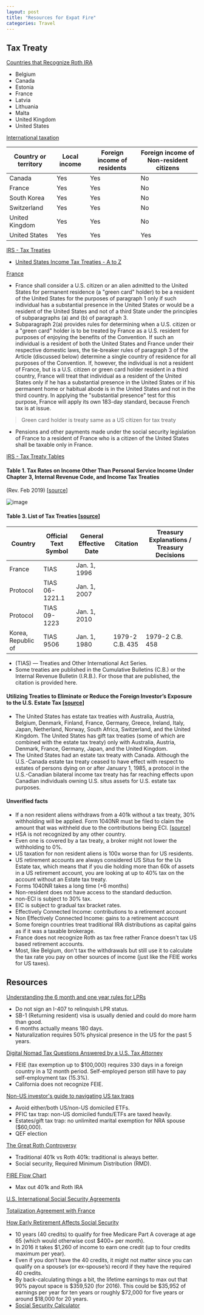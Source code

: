 ```yaml
---
layout: post
title: "Resources for Expat Fire"
categories: Travel
---
```


## Tax Treaty

[Countries that Recognize Roth IRA](https://creativeplanning.com/international/insights/expat-roth-conversions-qa/)
- Belgium
- Canada
- Estonia
- France
- Latvia
- Lithuania
- Malta
- United Kingdom
- United States

[International taxation](https://en.wikipedia.org/wiki/International\_taxation#Individuals)

| Country or territory | Local income | Foreign income of residents | Foreign income of Non-resident citizens |
| -------------------- | ------------ | --------------------------- | --------------------------------------- |
| Canada               | Yes          | Yes                         | No                                      |
| France               | Yes          | Yes                         | No                                      |
| South Korea          | Yes          | Yes                         | No                                      |
| Switzerland          | Yes          | Yes                         | No                                      |
| United Kingdom       | Yes          | Yes                         | No                                      |
| United States        | Yes          | Yes                         | Yes                                     |

[IRS - Tax Treaties](https://www.irs.gov/individuals/international-taxpayers/tax-treaties)
- [United States Income Tax Treaties - A to Z](https://www.irs.gov/businesses/international-businesses/united-states-income-tax-treaties-a-to-z)

[France](https://www.irs.gov/businesses/international-businesses/france-tax-treaty-documents)
- France shall consider a U.S. citizen or an alien admitted to the United States for permanent residence (a "green card" holder) to be a resident of the United States for the purposes of paragraph 1 only if such individual has a substantial presence in the United States or would be a resident of the United States and not of a third State under the principles of subparagraphs (a) and (b) of paragraph 3.
- Subparagraph 2(a) provides rules for determining when a U.S. citizen or a "green card" holder is to be treated by France as a U.S. resident for purposes of enjoying the benefits of the Convention. If such an individual is a resident of both the United States and France under their respective domestic laws, the tie-breaker rules of paragraph 3 of the Article (discussed below) determine a single country of residence for all purposes of the Convention. If, however, the individual is not a resident of France, but is a U.S. citizen or green card holder resident in a third country, France will treat that individual as a resident of the United States only if he has a substantial presence in the United States or if his permanent home or habitual abode is in the United States and not in the third country. In applying the "substantial presence" test for this purpose, France will apply its own 183-day standard, because French tax is at issue.

> Green card holder is treaty same as a US citizen for tax treaty

- Pensions and other payments made under the social security legislation of France to a resident of France who is a citizen of the United States shall be taxable only in France.


[IRS - Tax Treaty Tables](https://www.irs.gov/individuals/international-taxpayers/tax-treaty-tables)

#### Table 1. Tax Rates on Income Other Than Personal Service Income Under Chapter 3, Internal Revenue Code, and Income Tax Treaties

(Rev. Feb 2019) \[[source](https://www.irs.gov/pub/irs-utl/Tax\_Treaty\_Table\_1\_2019\_Feb.pdf)]

![image](https://user-images.githubusercontent.com/40753283/219227756-7b970d0d-b658-4247-810d-ff095ebb7871.png)

#### Table 3. List of Tax Treaties \[[source](https://www.irs.gov/pub/irs-utl/Tax\_Treaty\_Table%203.pdf)]

| Country            | Official Text Symbol | General Effective Date | Citation        | Treasury Explanations / Treasury Decisions |
| ------------------ | -------------------- | ---------------------- | --------------- | ------------------------------------------ |
| France             | TIAS                 | Jan. 1, 1996           |                 |                                            |
| Protocol           | TIAS 06-1221.1       | Jan. 1, 2007           |                 |                                            |
| Protocol           | TIAS 09-1223         | Jan. 1, 2010           |                 |                                            |
| Korea, Republic of | TIAS 9506            | Jan. 1, 1980           | 1979-2 C.B. 435 | 1979-2 C.B. 458                            |

- (TIAS) — Treaties and Other International Act Series.
- Some treaties are published in the Cumulative Bulletins (C.B.) or the Internal Revenue Bulletin (I.R.B.). For those that are published, the citation is provided here.

#### Utilizing Treaties to Eliminate or Reduce the Foreign Investor’s Exposure to the U.S. Estate Tax \[[source](https://sftaxcounsel.com/a-deep-dive-into-u-s-estate-and-gift-tax-treaties/)]

- The United States has estate tax treaties with Australia, Austria, Belgium, Denmark, Finland, France, Germany, Greece, Ireland, Italy, Japan, Netherland, Norway, South Africa, Switzerland, and the United Kingdom. The United States has gift tax treaties (some of which are combined with the estate tax treaty) only with Australia, Austria, Denmark, France, Germany, Japan, and the United Kingdom.
- The United States had an estate tax treaty with Canada. Although the U.S.-Canada estate tax treaty ceased to have effect with respect to estates of persons dying on or after January 1, 1985, a protocol in the U.S.-Canadian bilateral income tax treaty has far reaching effects upon Canadian individuals owning U.S. situs assets for U.S. estate tax purposes.

#### Unverified facts

- If a non resident aliens withdraws from a 401k without a tax treaty, 30% withholding will be applied. Form 1040NR must be filed to claim the amount that was withheld due to the contributions being ECI. \[[source](https://www.reddit.com/r/EuropeFIRE/comments/mgajqq/europeans\_with\_us\_retirement\_plans/)]
- HSA is not recognized by any other country.
- Even one is covered by a tax treaty, a broker might not lower the withholding to 0%.
- US taxation for non resident aliens is 100x worse than for US residents.
- US retirement accounts are always considered US Situs for the Us Estate tax, which means that if you die holding more than 60k of assets in a US retirement account, you are looking at up to 40% tax on the account without an Estate tax treaty.
- Forms 1040NR takes a long time (+6 months)
- Non-resident does not have access to the standard deduction.
- non-ECI is subject to 30% tax.
- EIC is subject to gradual tax bracket rates.
- Effectively Connected Income: contributions to a retirement account
- Non Effectively Connected Income: gains to a retirement account
- Some foreign countries treat traditional IRA distributions as capital gains as if it was a taxable brokerage.
- France does not recognize Roth as tax free rather France doesn't tax US based retirement accounts.
- Most, like Belgium, don't tax the withdrawals but still use it to calculate the tax rate you pay on other sources of income (just like the FEIE works for US taxes).


## Resources

[Understanding the 6 month and one year rules for LPRs](https://reddi.tk/r/us_immigration/comments/nja5ds/understanding_the_6_month_and_one_year_rules_for/)
- Do not sign an I-407 to relinquish LPR status.
- SB-1 (Returning resident) visa is usually denied and could do more harm than good.
- 6 months actually means 180 days.
- Naturalization requires 50% physical presence in the US for the past 5 years.

[Digital Nomad Tax Questions Answered by a U.S. Tax Attorney](https://www.whereverwriter.com/digital-nomad-tax-questions/#What_is_the_Foreign_Earned_Income_Exclusion_FEIE_and_can_digital_nomads_use_it)
- FEIE (tax exemption up to $100,000) requires 330 days in a foreign country in a 12 month period. Self-employed person still have to pay self-employment tax (15.3%).
- California does not recognize FEIE.

[Non-US investor's guide to navigating US tax traps](https://www.bogleheads.org/wiki/Non-US_investor%27s_guide_to_navigating_US_tax_traps)
- Avoid either/both US/non-US domiciled ETFs.
- PFIC tax trap: non-US domiciled funds/ETFs are taxed heavily.
- Estates/gift tax trap: no unlimited marital exemption for NRA spouse ($60,000).
- QEF election

[The Great Roth Controversy](https://www.gocurrycracker.com/roth-sucks/)
- Traditional 401k vs Roth 401k: traditional is always better.
- Social security, Required Minimum Distribution (RMD).

[FIRE Flow Chart](https://u.cubeupload.com/demonlesondledon/FIREFlowChart.png)
- Max out 401k and Roth IRA

[](https://reddi.tk/r/USExpatTaxes/comments/11bxzoc/i_have_been_fighting_for_7_years_against_fatca/)


[U.S. International Social Security Agreements](https://www.ssa.gov/international/agreements_overview.html)

[Totalization Agreement with France ](https://www.ssa.gov/international/Agreement_Pamphlets/france.html)


[How Early Retirement Affects Social Security](https://rootofgood.com/early-retirement-social-security/)
- 10 years (40 credits) to qualify for free Medicare Part A coverage at age 65 (which would otherwise cost $400+ per month).
- In 2016 it takes $1,260 of income to earn one credit (up to four credits maximum per year).
- Even if you don’t have the 40 credits, it might not matter since you can qualify on a spouse’s (or ex-spouse’s) record if they have the required 40 credits.
- By back-calculating things a bit, the lifetime earnings to max out that 90% payout space is $359,520 (for 2016).  This could be $35,952 of earnings per year for ten years or roughly $72,000 for five years or around $18,000 for 20 years.
- [Social Security Calculator](https://ssa.tools/)
